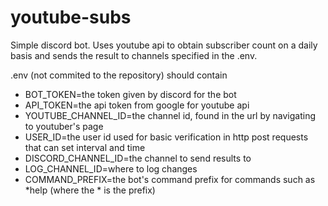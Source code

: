 # youtube-subs
Simple discord bot. Uses youtube api to obtain subscriber count on a daily basis and sends the result to channels specified in the .env. 

.env (not commited to the repository) should contain 
* BOT_TOKEN=the token given by discord for the bot
* API_TOKEN=the api token from google for youtube api
* YOUTUBE_CHANNEL_ID=the channel id, found in the url by navigating to youtuber's page
* USER_ID=the user id used for basic verification in http post requests that can set interval and time
* DISCORD_CHANNEL_ID=the channel to send results to
* LOG_CHANNEL_ID=where to log changes
* COMMAND_PREFIX=the bot's command prefix for commands such as \*help (where the \* is the prefix)
